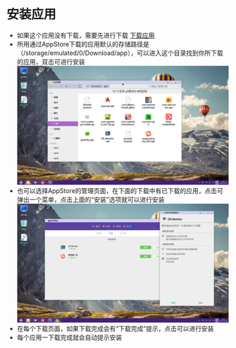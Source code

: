 
# 安装应用

   - 如果这个应用没有下载，需要先进行下载  [下载应用](../soft/下载应用.md)
   - 所用通过AppStore下载的应用默认的存储路径是（/storage/emulated/0/Download/app），可以进入这个目录找到你所下载的应用，双击可进行安装
   ![](../pic/soft/apps_anzhaung.png)
   - 也可以选择AppStore的管理页面，在下面的下载中有已下载的应用，点击可弹出一个菜单，点击上面的“安装”选项就可以进行安装
   ![](../pic/soft/apps_xiazaianzhaung.png)
   - 在每个下载页面，如果下载完成会有“下载完成”提示，点击可以进行安装
   - 每个应用一下载完成就会自动提示安装
